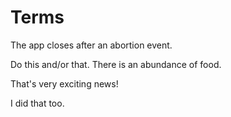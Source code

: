 # Terms

The app closes after an abortion event.

Do this and/or that. There is an abundance of food.

That's very exciting news!

I did that too.


